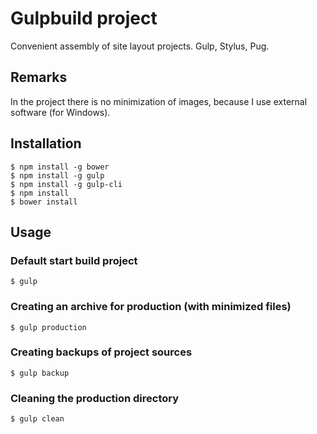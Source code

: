 # Gulpbuild project
Convenient assembly of site layout projects. Gulp, Stylus, Pug.

## Remarks
In the project there is no minimization of images, because I use external software (for Windows).

## Installation
```
$ npm install -g bower
$ npm install -g gulp
$ npm install -g gulp-cli
$ npm install
$ bower install
```

## Usage

### Default start build project
```
$ gulp
```
### Creating an archive for production (with minimized files)
```
$ gulp production
```
### Creating backups of project sources
```
$ gulp backup
```
### Сleaning the production directory
```
$ gulp clean
```

